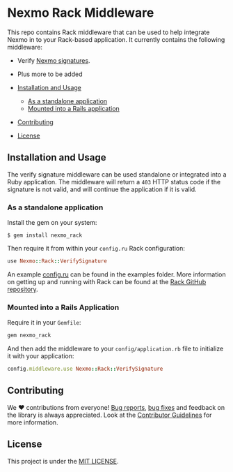 # Nexmo Rack Middleware

This repo contains Rack middleware that can be used to help integrate Nexmo in to your Rack-based application. It currently contains the following middleware:

* Verify [Nexmo signatures](https://developer.nexmo.com/concepts/guides/signing-messages).
* Plus more to be added

* [Installation and Usage](#installation-and-usage)
    * [As a standalone application](#as-a-standalone-application)
    * [Mounted into a Rails application](#mounted-into-a-rails-application)
* [Contributing](#contributing)
* [License](#license)

## Installation and Usage

The verify signature middleware can be used standalone or integrated into a Ruby application. The middleware will return a `403` HTTP status code if the signature is not valid, and will continue the application if it is valid.

### As a standalone application

Install the gem on your system:

``` shell
$ gem install nexmo_rack
```

Then require it from within your `config.ru` Rack configuration:

``` ruby
use Nexmo::Rack::VerifySignature
```

An example [config.ru](examples/config.ru.example) can be found in the examples folder. More information on getting up and running with Rack can be found at the [Rack GitHub repository](https://github.com/rack/rack/wiki/(tutorial)-rackup-howto#with-a-ru-config-file).

### Mounted into a Rails Application

Require it in your `Gemfile`:

```ruby
gem nexmo_rack
```

And then add the middleware to your `config/application.rb` file to initialize it with your application:

```ruby
config.middleware.use Nexmo::Rack::VerifySignature
```

## Contributing
We ❤️ contributions from everyone! [Bug reports](https://github.com/Nexmo/nexmo_rack/issues), [bug fixes](https://github.com/Nexmo/nexmo_rack/pulls) and feedback on the library is always appreciated. Look at the [Contributor Guidelines](https://github.com/Nexmo/nexmo_rack/blob/master/CONTRIBUTING.md) for more information.

## License
This project is under the [MIT LICENSE](https://github.com/Nexmo/nexmo_rack/blob/master/LICENSE).
